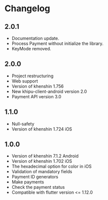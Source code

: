 # Changelog

## 2.0.1

* Documentation update.
* Process Payment without initialize the library.
* KeyMode removed.

## 2.0.0

* Project restructuring
* Web support
* Version of khenshin 1.756
* New khipu-client-android version 2.0
* Payment API version 3.0

## 1.1.0

* Null-safety
* Version of khenshin 1.724 iOS

## 1.0.0

* Version of khenshin 7.1.2 Android
* Version of khenshin 1.702 iOS
* The hexadecimal option for color in iOS
* Validation of mandatory fields
* Payment ID generators
* Make payments
* Check the payment status
* Compatible with flutter version <= 1.12.0
